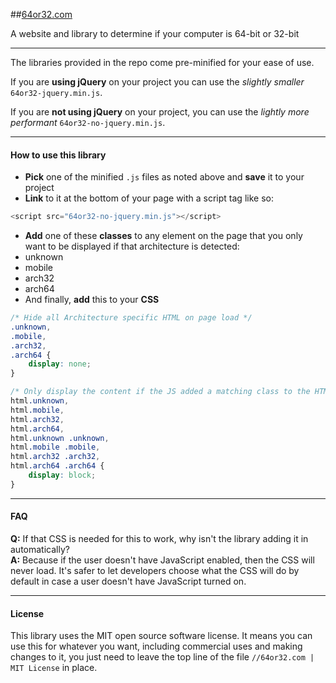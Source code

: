 ##[64or32.com](http://64or32.com)

A website and library to determine if your computer is 64-bit or 32-bit

* * *

The libraries provided in the repo come pre-minified for your ease of use.

If you are **using jQuery** on your project you can use the *slightly smaller* `64or32-jquery.min.js`.

If you are **not using jQuery** on your project, you can use the *lightly more performant* `64or32-no-jquery.min.js`.

* * *

#### How to use this library

* **Pick** one of the minified `.js` files as noted above and **save** it to your project
* **Link** to it at the bottom of your page with a script tag like so:
```javascript
<script src="64or32-no-jquery.min.js"></script>
```
* **Add** one of these **classes** to any element on the page that you only want to be displayed if that architecture is detected:
 * unknown
 * mobile
 * arch32
 * arch64
* And finally, **add** this to your **CSS**
```css
/* Hide all Architecture specific HTML on page load */
.unknown,
.mobile,
.arch32,
.arch64 {
    display: none;
}

/* Only display the content if the JS added a matching class to the HTML tag */
html.unknown,
html.mobile,
html.arch32,
html.arch64,
html.unknown .unknown,
html.mobile .mobile,
html.arch32 .arch32,
html.arch64 .arch64 {
    display: block;
}
```

* * *

#### FAQ

**Q:** If that CSS is needed for this to work, why isn't the library adding it in automatically?  
**A:** Because if the user doesn't have JavaScript enabled, then the CSS will never load. It's safer to let developers choose what the CSS will do by default in case a user doesn't have JavaScript turned on.

* * *

#### License

This library uses the MIT open source software license. It means you can use this for whatever you want, including commercial uses and making changes to it, you just need to leave the top line of the file `//64or32.com | MIT License` in place.
